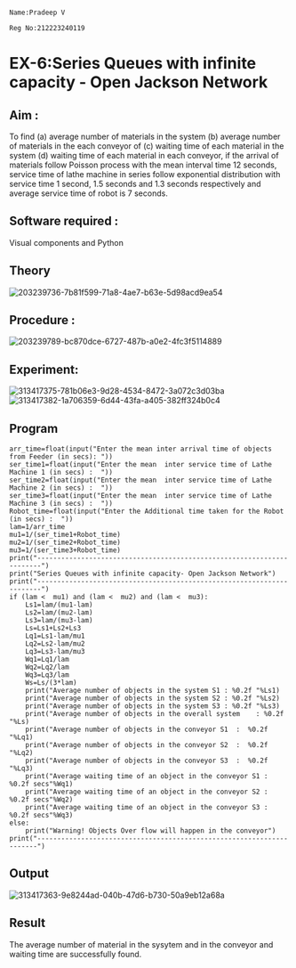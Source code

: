                                                                               Name:Pradeep V
                                                                              Reg No:212223240119
                                                    
# EX-6:Series Queues with infinite capacity - Open Jackson Network

## Aim :
To find (a) average number of materials in the system (b) average number of materials in the each conveyor of (c) waiting time of each material in the system (d) waiting time of each material in each conveyor, if the arrival  of materials follow Poisson process with the mean interval time 12 seconds, service time of  lathe machine in series follow exponential distribution  with service time  1 second, 1.5 seconds and 1.3 seconds respectively and average service time of robot is 7 seconds.

## Software required :
Visual components and Python

## Theory
![203239736-7b81f599-71a8-4ae7-b63e-5d98acd9ea54](https://github.com/velupradeep/Open-Jacson-Networks/assets/150329341/132d9631-3b93-42b6-98d0-28712665d506)





## Procedure :
![203239789-bc870dce-6727-487b-a0e2-4fc3f5114889](https://github.com/velupradeep/Open-Jacson-Networks/assets/150329341/cafac489-cad8-4031-a668-781de8e6712a)



## Experiment:
![313417375-781b06e3-9d28-4534-8472-3a072c3d03ba](https://github.com/velupradeep/Open-Jacson-Networks/assets/150329341/aadec9f6-879a-4a99-822c-3fa7100ba6fb)
![313417382-1a706359-6d44-43fa-a405-382ff324b0c4](https://github.com/velupradeep/Open-Jacson-Networks/assets/150329341/19651c05-ae33-4c08-9a23-4798ee6e32bd)



## Program
```
arr_time=float(input("Enter the mean inter arrival time of objects from Feeder (in secs): "))
ser_time1=float(input("Enter the mean  inter service time of Lathe Machine 1 (in secs) :  "))
ser_time2=float(input("Enter the mean  inter service time of Lathe Machine 2 (in secs) :  "))
ser_time3=float(input("Enter the mean  inter service time of Lathe Machine 3 (in secs) :  "))
Robot_time=float(input("Enter the Additional time taken for the Robot (in secs) :  "))
lam=1/arr_time
mu1=1/(ser_time1+Robot_time)
mu2=1/(ser_time2+Robot_time)
mu3=1/(ser_time3+Robot_time)
print("-----------------------------------------------------------------------")
print("Series Queues with infinite capacity- Open Jackson Network")
print("-----------------------------------------------------------------------")
if (lam <  mu1) and (lam <  mu2) and (lam <  mu3):
    Ls1=lam/(mu1-lam)
    Ls2=lam/(mu2-lam)
    Ls3=lam/(mu3-lam)
    Ls=Ls1+Ls2+Ls3
    Lq1=Ls1-lam/mu1
    Lq2=Ls2-lam/mu2
    Lq3=Ls3-lam/mu3
    Wq1=Lq1/lam
    Wq2=Lq2/lam
    Wq3=Lq3/lam
    Ws=Ls/(3*lam)
    print("Average number of objects in the system S1 : %0.2f "%Ls1)
    print("Average number of objects in the system S2 : %0.2f "%Ls2)
    print("Average number of objects in the system S3 : %0.2f "%Ls3)
    print("Average number of objects in the overall system    : %0.2f "%Ls)
    print("Average number of objects in the conveyor S1  :  %0.2f "%Lq1)
    print("Average number of objects in the conveyor S2  :  %0.2f "%Lq2)
    print("Average number of objects in the conveyor S3  :  %0.2f "%Lq3)
    print("Average waiting time of an object in the conveyor S1 : %0.2f secs"%Wq1)
    print("Average waiting time of an object in the conveyor S2 : %0.2f secs"%Wq2)
    print("Average waiting time of an object in the conveyor S3 : %0.2f secs"%Wq3)
else:
    print("Warning! Objects Over flow will happen in the conveyor")
print("----------------------------------------------------------------------")
```


## Output
![313417363-9e8244ad-040b-47d6-b730-50a9eb12a68a](https://github.com/velupradeep/Open-Jacson-Networks/assets/150329341/a8163081-abbb-4344-b4b0-451206d1c2c1)

## Result
The average number of material in the sysytem and in the conveyor and waiting time are successfully found.
